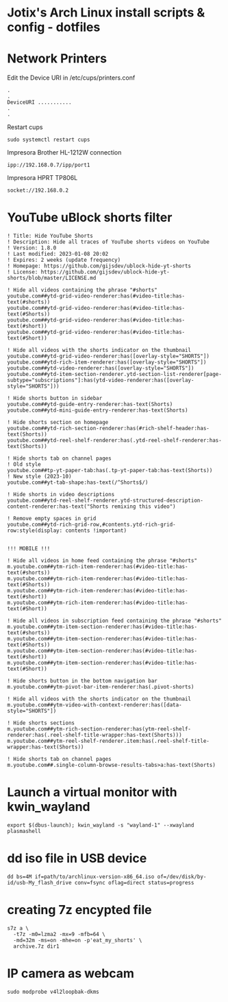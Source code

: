 # Jotix's Arch Linux install scripts & config - dotfiles

# Network Printers

Edit the Device URI in /etc/cups/printers.conf

    .
    .
    DeviceURI ...........
    .
    .

Restart cups

    sudo systemctl restart cups


Impresora Brother HL-1212W connection

    ipp://192.168.0.7/ipp/port1

Impresora HPRT TP806L

    socket://192.168.0.2

# YouTube uBlock shorts filter

    ! Title: Hide YouTube Shorts
    ! Description: Hide all traces of YouTube shorts videos on YouTube
    ! Version: 1.8.0
    ! Last modified: 2023-01-08 20:02
    ! Expires: 2 weeks (update frequency)
    ! Homepage: https://github.com/gijsdev/ublock-hide-yt-shorts
    ! License: https://github.com/gijsdev/ublock-hide-yt-shorts/blob/master/LICENSE.md

    ! Hide all videos containing the phrase "#shorts"
    youtube.com##ytd-grid-video-renderer:has(#video-title:has-text(#shorts))
    youtube.com##ytd-grid-video-renderer:has(#video-title:has-text(#Shorts))
    youtube.com##ytd-grid-video-renderer:has(#video-title:has-text(#short))
    youtube.com##ytd-grid-video-renderer:has(#video-title:has-text(#Short))

    ! Hide all videos with the shorts indicator on the thumbnail
    youtube.com##ytd-grid-video-renderer:has([overlay-style="SHORTS"])
    youtube.com##ytd-rich-item-renderer:has([overlay-style="SHORTS"])
    youtube.com##ytd-video-renderer:has([overlay-style="SHORTS"])
    youtube.com##ytd-item-section-renderer.ytd-section-list-renderer[page-subtype="subscriptions"]:has(ytd-video-renderer:has([overlay-style="SHORTS"]))

    ! Hide shorts button in sidebar
    youtube.com##ytd-guide-entry-renderer:has-text(Shorts)
    youtube.com##ytd-mini-guide-entry-renderer:has-text(Shorts)

    ! Hide shorts section on homepage
    youtube.com##ytd-rich-section-renderer:has(#rich-shelf-header:has-text(Shorts))
    youtube.com##ytd-reel-shelf-renderer:has(.ytd-reel-shelf-renderer:has-text(Shorts))

    ! Hide shorts tab on channel pages
    ! Old style
    youtube.com##tp-yt-paper-tab:has(.tp-yt-paper-tab:has-text(Shorts))
    ! New style (2023-10)
    youtube.com##yt-tab-shape:has-text(/^Shorts$/)

    ! Hide shorts in video descriptions
    youtube.com##ytd-reel-shelf-renderer.ytd-structured-description-content-renderer:has-text("Shorts remixing this video")

    ! Remove empty spaces in grid
    youtube.com##ytd-rich-grid-row,#contents.ytd-rich-grid-row:style(display: contents !important)


    !!! MOBILE !!!

    ! Hide all videos in home feed containing the phrase "#shorts"
    m.youtube.com##ytm-rich-item-renderer:has(#video-title:has-text(#shorts))
    m.youtube.com##ytm-rich-item-renderer:has(#video-title:has-text(#Shorts))
    m.youtube.com##ytm-rich-item-renderer:has(#video-title:has-text(#short))
    m.youtube.com##ytm-rich-item-renderer:has(#video-title:has-text(#Short))

    ! Hide all videos in subscription feed containing the phrase "#shorts"
    m.youtube.com##ytm-item-section-renderer:has(#video-title:has-text(#shorts))
    m.youtube.com##ytm-item-section-renderer:has(#video-title:has-text(#Shorts))
    m.youtube.com##ytm-item-section-renderer:has(#video-title:has-text(#short))
    m.youtube.com##ytm-item-section-renderer:has(#video-title:has-text(#Short))

    ! Hide shorts button in the bottom navigation bar
    m.youtube.com##ytm-pivot-bar-item-renderer:has(.pivot-shorts)

    ! Hide all videos with the shorts indicator on the thumbnail
    m.youtube.com##ytm-video-with-context-renderer:has([data-style="SHORTS"])

    ! Hide shorts sections
    m.youtube.com##ytm-rich-section-renderer:has(ytm-reel-shelf-renderer:has(.reel-shelf-title-wrapper:has-text(Shorts)))
    m.youtube.com##ytm-reel-shelf-renderer.item:has(.reel-shelf-title-wrapper:has-text(Shorts))

    ! Hide shorts tab on channel pages
    m.youtube.com##.single-column-browse-results-tabs>a:has-text(Shorts)

# Launch a virtual monitor with kwin_wayland

    export $(dbus-launch); kwin_wayland -s "wayland-1" --xwayland plasmashell

# dd iso file in USB device

    dd bs=4M if=path/to/archlinux-version-x86_64.iso of=/dev/disk/by-id/usb-My_flash_drive conv=fsync oflag=direct status=progress

# creating 7z encypted file

    s7z a \
      -t7z -m0=lzma2 -mx=9 -mfb=64 \
      -md=32m -ms=on -mhe=on -p'eat_my_shorts' \
      archive.7z dir1

# IP camera as webcam

    sudo modprobe v4l2loopbak-dkms
